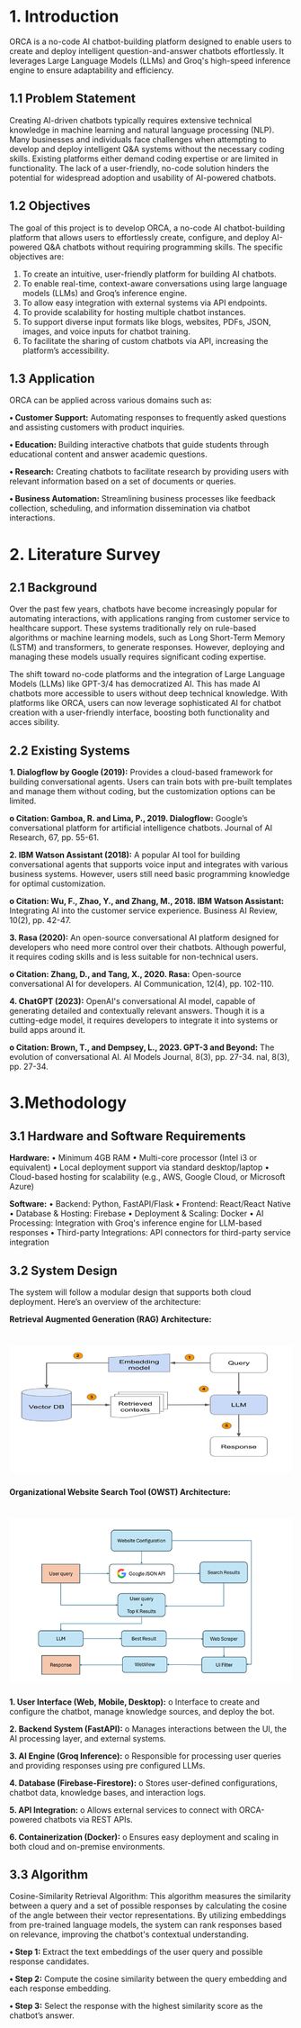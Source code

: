<h1> 1. Introduction </h1>
ORCA is a no-code AI chatbot-building platform designed to enable users to create and deploy 
intelligent question-and-answer chatbots effortlessly. It leverages Large Language Models 
(LLMs) and Groq's high-speed inference engine to ensure adaptability and efficiency. 

## 1.1 Problem Statement 
Creating AI-driven chatbots typically requires extensive technical knowledge in machine 
learning and natural language processing (NLP). Many businesses and individuals face 
challenges when attempting to develop and deploy intelligent Q&A systems without the 
necessary coding skills. Existing platforms either demand coding expertise or are limited in 
functionality. The lack of a user-friendly, no-code solution hinders the potential for widespread 
adoption and usability of AI-powered chatbots. 

## 1.2 Objectives 
The goal of this project is to develop ORCA, a no-code AI chatbot-building platform that 
allows users to effortlessly create, configure, and deploy AI-powered Q&A chatbots without 
requiring programming skills. The specific objectives are: 

1. To create an intuitive, user-friendly platform for building AI chatbots. 
2. To enable real-time, context-aware conversations using large language models (LLMs) 
and Groq’s inference engine. 
3. To allow easy integration with external systems via API endpoints. 
4. To provide scalability for hosting multiple chatbot instances. 
5. To support diverse input formats like blogs, websites, PDFs, JSON, images, and voice 
inputs for chatbot training. 
6. To facilitate the sharing of custom chatbots via API, increasing the platform’s 
accessibility. 

## 1.3 Application 
ORCA can be applied across various domains such as:

**• Customer Support:** Automating responses to frequently asked questions and assisting 
customers with product inquiries. 

**• Education:** Building interactive chatbots that guide students through educational 
content and answer academic questions. 

**• Research:** Creating chatbots to facilitate research by providing users with relevant
information based on a set of documents or queries.

**• Business Automation:** Streamlining business processes like feedback collection, 
scheduling, and information dissemination via chatbot interactions.

<h1>2. Literature Survey</h1>

<h2>2.1 Background</h2

Over the past few years, chatbots have become increasingly popular for automating interactions, with applications ranging from customer service to healthcare support. These systems traditionally rely on rule-based algorithms or machine learning models, such as Long Short-Term Memory (LSTM) and transformers, to generate responses. However, deploying and managing these models usually requires significant coding expertise.

The shift toward no-code platforms and the integration of Large Language Models (LLMs) like GPT-3/4 has democratized AI. This has made AI chatbots more accessible to users without deep technical knowledge. With platforms like ORCA, users can now leverage sophisticated AI for chatbot creation with a user-friendly interface, boosting both functionality and acces
sibility.

<h2>2.2 Existing Systems</h2>

**1. Dialogflow by Google (2019):** Provides a cloud-based framework for building conversational agents. Users can train bots with pre-built templates and manage them without coding, but the customization options can be limited.

**o Citation: Gamboa, R. and Lima, P., 2019. Dialogflow:** Google’s conversational platform for artificial intelligence chatbots. Journal of AI Research, 67, pp. 55-61.

**2. IBM Watson Assistant (2018):** A popular AI tool for building conversational agents that supports voice input and integrates with various business systems. However, users still need basic programming knowledge for optimal customization.

**o Citation: Wu, F., Zhao, Y., and Zhang, M., 2018. IBM Watson Assistant:** Integrating AI into the customer service experience. Business AI Review, 10(2), pp. 42-47.

**3. Rasa (2020):** An open-source conversational AI platform designed for developers who need more control over their chatbots. Although powerful, it requires coding skills and is less suitable for non-technical users.

**o Citation: Zhang, D., and Tang, X., 2020. Rasa:** Open-source conversational AI for developers. AI Communication, 12(4), pp. 102-110.

**4. ChatGPT (2023):** OpenAI's conversational AI model, capable of generating detailed and contextually relevant answers. Though it is a cutting-edge model, it requires developers to integrate it into systems or build apps around it.

**o Citation: Brown, T., and Dempsey, L., 2023. GPT-3 and Beyond:** The evolution of conversational AI. AI Models Journal, 8(3), pp. 27-34.
nal, 8(3), pp. 27-34.

<h1>3.Methodology </h1>

## 3.1 Hardware and Software Requirements 
**Hardware:**
• Minimum 4GB RAM 
• Multi-core processor (Intel i3 or equivalent) 
• Local deployment support via standard desktop/laptop 
• Cloud-based hosting for scalability (e.g., AWS, Google Cloud, or Microsoft Azure) 

**Software:** 
• Backend: Python, FastAPI/Flask 
• Frontend: React/React Native 
• Database & Hosting: Firebase 
• Deployment & Scaling: Docker 
• AI Processing: Integration with Groq's inference engine for LLM-based responses 
• Third-party Integrations: API connectors for third-party service integration 

## 3.2 System Design 
The system will follow a modular design that supports both cloud deployment. Here’s an 
overview of the architecture: 

**Retrieval Augmented Generation (RAG) Architecture:**
<h1 align="center">  
  <img src="https://github.com/GauravPatil1444/ORCA/blob/main/docs/images/RAG%20Architecture.png?raw=true" width="fit-content">
</h1>
 
**Organizational Website Search Tool (OWST) Architecture:**
<h1 align="center">  
  <img src="https://github.com/GauravPatil1444/ORCA/blob/main/docs/images/OWST%20Architecture.png?raw=true" width="fit-content">
</h1>

**1. User Interface (Web, Mobile, Desktop):** 
o Interface to create and configure the chatbot, manage knowledge sources, and 
deploy the bot. 

**2. Backend System (FastAPI):**
o Manages interactions between the UI, the AI processing layer, and external 
systems. 

**3. AI Engine (Groq Inference):** 
o Responsible for processing user queries and providing responses using pre
configured LLMs. 

**4. Database (Firebase-Firestore):**
o Stores user-defined configurations, chatbot data, knowledge bases, and 
interaction logs. 

**5. API Integration:** 
o Allows external services to connect with ORCA-powered chatbots via REST 
APIs.

**6. Containerization (Docker):** 
o Ensures easy deployment and scaling in both cloud and on-premise 
environments. 

## 3.3 Algorithm 
Cosine-Similarity Retrieval Algorithm: This algorithm measures the similarity between a 
query and a set of possible responses by calculating the cosine of the angle between their 
vector representations. By utilizing embeddings from pre-trained language models, the 
system can rank responses based on relevance, improving the chatbot's contextual 
understanding. 

**• Step 1:** Extract the text embeddings of the user query and possible response 
candidates. 

**• Step 2:** Compute the cosine similarity between the query embedding and each 
response embedding. 

**• Step 3:** Select the response with the highest similarity score as the chatbot’s answer.

